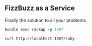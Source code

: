 FizzBuzz as a Service
---

Finally the solution to all your problems.

```ruby
bundle exec rackup -p 1987
```

```bash
curl http://localhost:1987/ruby
```
